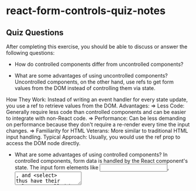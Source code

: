 # react-form-controls-quiz-notes

## Quiz Questions

After completing this exercise, you should be able to discuss or answer the following questions:

- How do controlled components differ from uncontrolled components?

- What are some advantages of using uncontrolled components?
  Uncontrolled components, on the other hand, use refs to get form values from the DOM instead of controlling them via state.

How They Work: Instead of writing an event handler for every state update, you use a ref to retrieve values from the DOM.
Advantages:
=> Less Code: Generally require less code than controlled components and can be easier to integrate with non-React code.
=> Performance: Can be less demanding on performance because they don't require a re-render every time the input changes.
=> Familiarity for HTML Veterans: More similar to traditional HTML input handling.
Typical Approach: Usually, you would use the ref prop to access the DOM node directly.

- What are some advantages of using controlled components?
  In controlled components, form data is handled by the React component's state. The input form elements like <input>, <textarea>, and <select> thus have their values controlled by React. Here's how they differ and the advantages of each:

How They Work: The input values are controlled by React state, and every state mutation will have an associated handler function.
Advantages:
=> Direct Control: You have direct control over the form's values and changes since they are tied to the React component's state.
=> Consistency: They are more consistent with the React way of handling state and updates, leading to more predictable code.
=> Validation: Easier to validate user input on the fly.
Submitting Data: Since the form values are stored in the component's state, it is straightforward to submit data.
=> Props for Controlled Components: To make an input controlled, you would typically manage its value prop and provide an onChange handler to update the state accordingly.

- Which style do you prefer?

- What two props must you pass to an input for it to be "controlled"?
  => value: A prop that reflects the value of the input element and is tied to the component's state.
  => onChange: A handler that updates the state based on user input, thus re-rendering the component with the new value.

- What are some popular npm packages for creating forms in React?
  => Formik: Widely used for building forms in React. It handles form state, validation, and submission.
  => React Hook Form: Utilizes React hooks to manage forms with minimal re-renders.
  => Redux Form: Useful for those already using Redux, it keeps the form state in a Redux store.

## Notes
